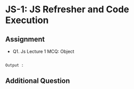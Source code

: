 # JS-1: JS Refresher and Code Execution

## Assignment

- Q1. Js Lecture 1 MCQ: Object

```js

```

```
Output :

```

## Additional Question
